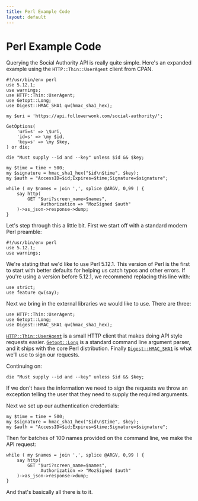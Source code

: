 ```yaml
---
title: Perl Example Code
layout: default
---
```

# Perl Example Code

Querying the Social Authority API is really quite simple. Here's an expanded example using the `HTTP::Thin::UserAgent` client from CPAN.

	#!/usr/bin/env perl
	use 5.12.1;
	use warnings;
	use HTTP::Thin::UserAgent;
	use Getopt::Long;
	use Digest::HMAC_SHA1 qw(hmac_sha1_hex);

	my $uri = 'https://api.followerwonk.com/social-authority/';

	GetOptions(
	    'uri=s' => \$uri,
	    'id=s' => \my $id,
	    'key=s' => \my $key,
	) or die;

	die "Must supply --id and --key" unless $id && $key;

	my $time = time + 500;
	my $signature = hmac_sha1_hex("$id\n$time", $key);
	my $auth = "AccessID=$id;Expires=$time;Signature=$signature";

	while ( my $names = join ',', splice @ARGV, 0,99 ) {
	    say http( 
	    	GET "$uri?screen_name=$names", 
	    	     Authorization => "MozSigned $auth" 
	    )->as_json->response->dump;
	}

Let's step through this a little bit. First we start off with a standard modern Perl preamble:

	#!/usr/bin/env perl
	use 5.12.1;
	use warnings;

We're stating that we'd like to use Perl 5.12.1. This version of Perl is the first to start with better defaults for helping us catch typos and other errors. If you're using a version before 5.12.1, we recommend replacing this line with:

	use strict;
	use feature qw(say);

Next we bring in the external libraries we would like to use. There are three:

	use HTTP::Thin::UserAgent;
	use Getopt::Long; 
	use Digest::HMAC_SHA1 qw(hmac_sha1_hex);
 

[`HTTP::Thin::UserAgent`][1] is a small HTTP client that makes doing API style requests easier. [`Getopt::Long`][2] is a standard command line argument parser, and it ships with the core Perl distribution. Finally [`Digest::HMAC_SHA1`][3] is what we'll use to sign our requests.

Continuing on:

	die "Must supply --id and --key" unless $id && $key;
 
If we don't have the information we need to sign the requests we throw an exception telling the user that they need to supply the required arguments.

Next we set up our authentication credentials:

	my $time = time + 500;
	my $signature = hmac_sha1_hex("$id\n$time", $key);
	my $auth = "AccessID=$id;Expires=$time;Signature=$signature";

Then for batches of 100 names provided on the command line, we make the API request:

	while ( my $names = join ',', splice @ARGV, 0,99 ) {
	    say http( 
	    	GET "$uri?screen_name=$names", 
	    	     Authorization => "MozSigned $auth" 
	    )->as_json->response->dump;
	}

And that's basically all there is to it.

[1]: http://metacpan.org/module/HTTP::Thin::UserAgent
[2]: http://metacpan.org/module/Getopt::Long
[3]: http://metacpan.org/module/Digest::HMAC_SHA1
